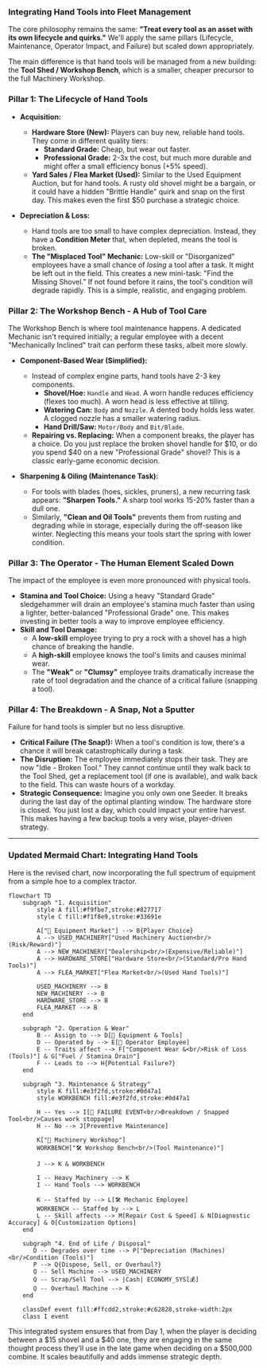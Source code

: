 ### Integrating Hand Tools into Fleet Management

The core philosophy remains the same: **"Treat every tool as an asset with its own lifecycle and quirks."** We'll apply the same pillars (Lifecycle, Maintenance, Operator Impact, and Failure) but scaled down appropriately.

The main difference is that hand tools will be managed from a new building: the **Tool Shed / Workshop Bench**, which is a smaller, cheaper precursor to the full Machinery Workshop.

### Pillar 1: The Lifecycle of Hand Tools

*   **Acquisition:**
    *   **Hardware Store (New):** Players can buy new, reliable hand tools. They come in different quality tiers:
        *   **Standard Grade:** Cheap, but wear out faster.
        *   **Professional Grade:** 2-3x the cost, but much more durable and might offer a small efficiency bonus (+5% speed).
    *   **Yard Sales / Flea Market (Used):** Similar to the Used Equipment Auction, but for hand tools. A rusty old shovel might be a bargain, or it could have a hidden "Brittle Handle" quirk and snap on the first day. This makes even the first $50 purchase a strategic choice.

*   **Depreciation & Loss:**
    *   Hand tools are too small to have complex depreciation. Instead, they have a **Condition Meter** that, when depleted, means the tool is broken.
    *   **The "Misplaced Tool" Mechanic:** Low-skill or "Disorganized" employees have a small chance of *losing* a tool after a task. It might be left out in the field. This creates a new mini-task: "Find the Missing Shovel." If not found before it rains, the tool's condition will degrade rapidly. This is a simple, realistic, and engaging problem.

### Pillar 2: The Workshop Bench - A Hub of Tool Care

The Workshop Bench is where tool maintenance happens. A dedicated Mechanic isn't required initially; a regular employee with a decent "Mechanically Inclined" trait can perform these tasks, albeit more slowly.

*   **Component-Based Wear (Simplified):**
    *   Instead of complex engine parts, hand tools have 2-3 key components.
        *   **Shovel/Hoe:** `Handle` and `Head`. A worn handle reduces efficiency (flexes too much). A worn head is less effective at tilling.
        *   **Watering Can:** `Body` and `Nozzle`. A dented body holds less water. A clogged nozzle has a smaller watering radius.
        *   **Hand Drill/Saw:** `Motor/Body` and `Bit/Blade`.
    *   **Repairing vs. Replacing:** When a component breaks, the player has a choice. Do you just replace the broken shovel handle for $10, or do you spend $40 on a new "Professional Grade" shovel? This is a classic early-game economic decision.

*   **Sharpening & Oiling (Maintenance Task):**
    *   For tools with blades (hoes, sickles, pruners), a new recurring task appears: **"Sharpen Tools."** A sharp tool works 15-20% faster than a dull one.
    *   Similarly, **"Clean and Oil Tools"** prevents them from rusting and degrading while in storage, especially during the off-season like winter. Neglecting this means your tools start the spring with lower condition.

### Pillar 3: The Operator - The Human Element Scaled Down

The impact of the employee is even more pronounced with physical tools.

*   **Stamina and Tool Choice:** Using a heavy "Standard Grade" sledgehammer will drain an employee's stamina much faster than using a lighter, better-balanced "Professional Grade" one. This makes investing in better tools a way to improve employee efficiency.
*   **Skill and Tool Damage:**
    *   A **low-skill** employee trying to pry a rock with a shovel has a high chance of breaking the handle.
    *   A **high-skill** employee knows the tool's limits and causes minimal wear.
    *   The **"Weak"** or **"Clumsy"** employee traits dramatically increase the rate of tool degradation and the chance of a critical failure (snapping a tool).

### Pillar 4: The Breakdown - A Snap, Not a Sputter

Failure for hand tools is simpler but no less disruptive.

*   **Critical Failure (The Snap!):** When a tool's condition is low, there's a chance it will break catastrophically during a task.
*   **The Disruption:** The employee immediately stops their task. They are now "Idle - Broken Tool." They cannot continue until they walk back to the Tool Shed, get a replacement tool (if one is available), and walk back to the field. This can waste hours of a workday.
*   **Strategic Consequence:** Imagine you only own one Seeder. It breaks during the last day of the optimal planting window. The hardware store is closed. You just lost a day, which could impact your entire harvest. This makes having a few backup tools a very wise, player-driven strategy.

---

### Updated Mermaid Chart: Integrating Hand Tools

Here is the revised chart, now incorporating the full spectrum of equipment from a simple hoe to a complex tractor.

```mermaid
flowchart TD
    subgraph "1. Acquisition"
        style A fill:#f9fbe7,stroke:#827717
        style C fill:#f1f8e9,stroke:#33691e
        
        A["🛒 Equipment Market"] --> B{Player Choice}
        A --> USED_MACHINERY["Used Machinery Auction<br/>(Risk/Reward)"]
        A --> NEW_MACHINERY["Dealership<br/>(Expensive/Reliable)"]
        A --> HARDWARE_STORE["Hardware Store<br/>(Standard/Pro Hand Tools)"]
        A --> FLEA_MARKET["Flea Market<br/>(Used Hand Tools)"]

        USED_MACHINERY --> B
        NEW_MACHINERY --> B
        HARDWARE_STORE --> B
        FLEA_MARKET --> B
    end

    subgraph "2. Operation & Wear"
        B -- Assign to --> D[🚜 Equipment & Tools]
        D -- Operated by --> E[👤 Operator Employee]
        E -- Traits affect --> F["Component Wear &<br/>Risk of Loss (Tools)"] & G["Fuel / Stamina Drain"]
        F -- Leads to --> H{Potential Failure?}
    end

    subgraph "3. Maintenance & Strategy"
        style K fill:#e3f2fd,stroke:#0d47a1
        style WORKBENCH fill:#e3f2fd,stroke:#0d47a1

        H -- Yes --> I[🚨 FAILURE EVENT<br/>Breakdown / Snapped Tool<br/>Causes work stoppage]
        H -- No --> J[Preventive Maintenance]
        
        K["🔧 Machinery Workshop"]
        WORKBENCH["🛠️ Workshop Bench<br/>(Tool Maintenance)"]

        J --> K & WORKBENCH

        I -- Heavy Machinery --> K
        I -- Hand Tools --> WORKBENCH

        K -- Staffed by --> L[🛠️ Mechanic Employee]
        WORKBENCH -- Staffed by --> L
        L -- Skill affects --> M[Repair Cost & Speed] & N[Diagnostic Accuracy] & O[Customization Options]
    end
    
    subgraph "4. End of Life / Disposal"
       D -- Degrades over time --> P["Depreciation (Machines)<br/>Condition (Tools)"]
       P --> Q{Dispose, Sell, or Overhaul?}
       Q -- Sell Machine --> USED_MACHINERY
       Q -- Scrap/Sell Tool --> |Cash| ECONOMY_SYS[💰]
       Q -- Overhaul Machine --> K
    end

    classDef event fill:#ffcdd2,stroke:#c62828,stroke-width:2px
    class I event
```

This integrated system ensures that from Day 1, when the player is deciding between a $15 shovel and a $40 one, they are engaging in the same thought process they'll use in the late game when deciding on a $500,000 combine. It scales beautifully and adds immense strategic depth.